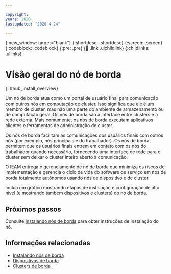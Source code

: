 ```yaml
---

copyright:
years: 2020
lastupdated: "2020-4-24"

---
```


{:new_window: target="blank"}
{:shortdesc: .shortdesc}
{:screen: .screen}
{:codeblock: .codeblock}
{:pre: .pre}
{:child: .link .ulchildlink}
{:childlinks: .ullinks}

# Visão geral do nó de borda
{: #hub_install_overview}

Um nó de borda atua como um portal de usuário final para comunicação com outros nós em computação de cluster. Isso significa que ele é um membro de cluster, mas não uma parte do ambiente de armazenamento ou de computação geral. Os nós de borda são a interface entre clusters e a rede externa. Mais comumente, os nós de borda executam aplicativos clientes e ferramentas de administração de cluster.

Os nós de borda facilitam as comunicações dos usuários finais com outros nós (por exemplo, nós principais e do trabalhador). Os nós de borda permitem que os usuários finais entrem em contato com os nós do trabalhador quando necessário, fornecendo uma interface de rede para o cluster sem deixar o cluster inteiro aberto à comunicação.

O IEAM entrega o gerenciamento de nó de borda que minimiza os riscos de implementação e gerencia o ciclo de vida do software de serviço em nós de borda totalmente autônomos usando nós de dispositivo e de cluster.

Inclua um gráfico mostrando etapas de instalação e configuração de alto nível (e mostrando também dispositivos e clusters) do nó de borda. 

## Próximos passos

Consulte [Instalando nós de borda](installing_edge_nodes.md) para obter instruções de instalação do nó.

## Informações relacionadas

* [Instalando nós de borda](installing_edge_nodes.md)
* [Dispositivos de borda](../developing/edge_devices.md)
* [Clusters de borda](../developing/edge_clusters.md)
